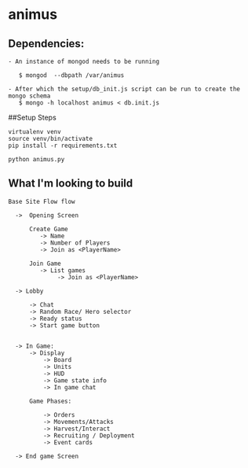 # animus

## Dependencies:

    - An instance of mongod needs to be running
    
       $ mongod  --dbpath /var/animus
    
    - After which the setup/db_init.js script can be run to create the mongo schema
       $ mongo -h localhost animus < db.init.js


##Setup Steps

    virtualenv venv
    source venv/bin/activate
    pip install -r requirements.txt
    
    python animus.py
    
    
## What I'm looking to build

    Base Site Flow flow
    
      ->  Opening Screen
    
          Create Game
             -> Name
             -> Number of Players
             -> Join as <PlayerName>
    
          Join Game
             -> List games
                  -> Join as <PlayerName>
    
      -> Lobby
    
          -> Chat
          -> Random Race/ Hero selector
          -> Ready status
          -> Start game button
    
    
      -> In Game:
          -> Display
              -> Board
              -> Units
              -> HUD
              -> Game state info
              -> In game chat
    
          Game Phases:
    
              -> Orders
              -> Movements/Attacks
              -> Harvest/Interact
              -> Recruiting / Deployment
              -> Event cards
    
      -> End game Screen